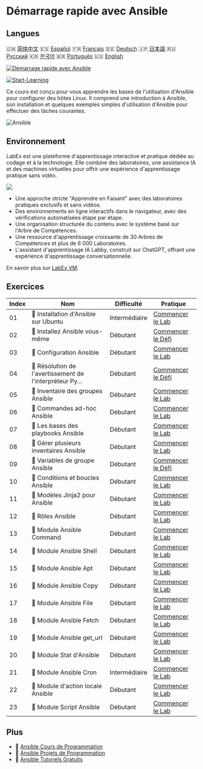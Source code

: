 # Démarrage rapide avec Ansible

## Langues

🇨🇳 [简体中文](README_zh.md) 🇪🇸 [Español](README_es.md) 🇫🇷 [Français](README_fr.md) 🇩🇪 [Deutsch](README_de.md) 🇯🇵 [日本語](README_ja.md) 🇷🇺 [Русский](README_ru.md) 🇰🇷 [한국어](README_ko.md) 🇧🇷 [Português](README_pt.md) 🇺🇸 [English](README.md) 

[![Démarrage rapide avec Ansible](https://cover-creator.labex.io/quick-start-with-ansible.png?lang=fr)](https://labex.io/fr/courses/quick-start-with-ansible)

[![Start-Learning](https://img.shields.io/badge/Start-Learning-whitesmoke?style=for-the-badge)](https://labex.io/fr/courses/quick-start-with-ansible)

Ce cours est conçu pour vous apprendre les bases de l'utilisation d'Ansible pour configurer des hôtes Linux. Il comprend une introduction à Ansible, son installation et quelques exemples simples d'utilisation d'Ansible pour effectuer des tâches courantes.

![Ansible](https://img.shields.io/badge/Ansible-whitesmoke?style=for-the-badge&logo=ansible)


## Environnement

LabEx est une plateforme d'apprentissage interactive et pratique dédiée au codage et à la technologie. Elle combine des laboratoires, une assistance IA et des machines virtuelles pour offrir une expérience d'apprentissage pratique sans vidéo.

![](https://tutorial-screenshot.getvm.io/images/vm-1725247253.png)

- Une approche stricte "Apprendre en Faisant" avec des laboratoires pratiques exclusifs et sans vidéos.
- Des environnements en ligne interactifs dans le navigateur, avec des vérifications automatisées étape par étape.
- Une organisation structurée du contenu avec le système basé sur l'Arbre de Compétences.
- Une ressource d'apprentissage croissante de 30 Arbres de Compétences et plus de 6 000 Laboratoires.
- L'assistant d'apprentissage IA Labby, construit sur ChatGPT, offrant une expérience d'apprentissage conversationnelle.

En savoir plus sur [LabEx VM](https://support.labex.io/using-labex/virtual-machine).

## Exercices

|   Index | Nom                                                      | Difficulté    | Pratique                                                                                                                                  |
|---------|----------------------------------------------------------|---------------|-------------------------------------------------------------------------------------------------------------------------------------------|
|      01 | 📖 Installation d'Ansible sur Ubuntu                     | Intermédiaire | <a target='_blank' href='https://labex.io/fr/tutorials/ansible-ansible-installation-on-ubuntu-67172'>Commencer le Lab</a>                 |
|      02 | 🎯 Installez Ansible vous-même                           | Débutant      | <a target='_blank' href='https://labex.io/fr/tutorials/ansible-setup-ansible-by-yourself-390383'>Commencer le Défi</a>                    |
|      03 | 📖 Configuration Ansible                                 | Débutant      | <a target='_blank' href='https://labex.io/fr/tutorials/ansible-ansible-configuration-390437'>Commencer le Lab</a>                         |
|      04 | 🎯 Résolution de l'avertissement de l'interpréteur Py... | Débutant      | <a target='_blank' href='https://labex.io/fr/tutorials/ansible-resolving-ansible-python-interpreter-warning-390490'>Commencer le Défi</a> |
|      05 | 📖 Inventaire des groupes Ansible                        | Débutant      | <a target='_blank' href='https://labex.io/fr/tutorials/ansible-ansible-groups-inventory-290160'>Commencer le Lab</a>                      |
|      06 | 📖 Commandes ad-hoc Ansible                              | Débutant      | <a target='_blank' href='https://labex.io/fr/tutorials/ansible-ansible-ad-hoc-commands-390441'>Commencer le Lab</a>                       |
|      07 | 📖 Les bases des playbooks Ansible                       | Débutant      | <a target='_blank' href='https://labex.io/fr/tutorials/ansible-ansible-playbook-basics-390426'>Commencer le Lab</a>                       |
|      08 | 📖 Gérer plusieurs inventaires Ansible                   | Débutant      | <a target='_blank' href='https://labex.io/fr/tutorials/ansible-manage-multiple-ansible-inventories-290193'>Commencer le Lab</a>           |
|      09 | 🎯 Variables de groupe Ansible                           | Débutant      | <a target='_blank' href='https://labex.io/fr/tutorials/ansible-ansible-group-variables-96690'>Commencer le Défi</a>                       |
|      10 | 📖 Conditions et boucles Ansible                         | Débutant      | <a target='_blank' href='https://labex.io/fr/tutorials/ansible-ansible-conditionals-and-loops-390455'>Commencer le Lab</a>                |
|      11 | 📖 Modèles Jinja2 pour Ansible                           | Débutant      | <a target='_blank' href='https://labex.io/fr/tutorials/ansible-ansible-jinja2-templates-390470'>Commencer le Lab</a>                      |
|      12 | 📖 Rôles Ansible                                         | Débutant      | <a target='_blank' href='https://labex.io/fr/tutorials/ansible-ansible-roles-390467'>Commencer le Lab</a>                                 |
|      13 | 📖 Module Ansible Command                                | Débutant      | <a target='_blank' href='https://labex.io/fr/tutorials/ansible-ansible-command-module-290161'>Commencer le Lab</a>                        |
|      14 | 📖 Module Ansible Shell                                  | Débutant      | <a target='_blank' href='https://labex.io/fr/tutorials/ansible-ansible-shell-module-289409'>Commencer le Lab</a>                          |
|      15 | 📖 Module Ansible Apt                                    | Débutant      | <a target='_blank' href='https://labex.io/fr/tutorials/ansible-ansible-apt-module-289651'>Commencer le Lab</a>                            |
|      16 | 📖 Module Ansible Copy                                   | Débutant      | <a target='_blank' href='https://labex.io/fr/tutorials/ansible-ansible-copy-module-289653'>Commencer le Lab</a>                           |
|      17 | 📖 Module Ansible File                                   | Débutant      | <a target='_blank' href='https://labex.io/fr/tutorials/ansible-ansible-file-module-289654'>Commencer le Lab</a>                           |
|      18 | 📖 Module Ansible Fetch                                  | Débutant      | <a target='_blank' href='https://labex.io/fr/tutorials/ansible-ansible-fetch-module-290159'>Commencer le Lab</a>                          |
|      19 | 📖 Module Ansible get_url                                | Débutant      | <a target='_blank' href='https://labex.io/fr/tutorials/ansible-ansible-get-url-module-290188'>Commencer le Lab</a>                        |
|      20 | 📖 Module Stat d'Ansible                                 | Débutant      | <a target='_blank' href='https://labex.io/fr/tutorials/ansible-ansible-stat-module-290192'>Commencer le Lab</a>                           |
|      21 | 📖 Module Ansible Cron                                   | Intermédiaire | <a target='_blank' href='https://labex.io/fr/tutorials/ansible-ansible-cron-module-290157'>Commencer le Lab</a>                           |
|      22 | 📖 Module d'action locale Ansible                        | Débutant      | <a target='_blank' href='https://labex.io/fr/tutorials/ansible-ansible-local-action-module-290189'>Commencer le Lab</a>                   |
|      23 | 📖 Module Script Ansible                                 | Débutant      | <a target='_blank' href='https://labex.io/fr/tutorials/ansible-ansible-script-module-289411'>Commencer le Lab</a>                         |

## Plus

- 🔗 [Ansible Cours de Programmation](https://github.com/labex-labs/awesome-programming-courses)
- 🔗 [Ansible Projets de Programmation](https://github.com/labex-labs/awesome-programming-projects)
- 🔗 [Ansible Tutoriels Gratuits](https://github.com/labex-labs/ansible-free-tutorials)

